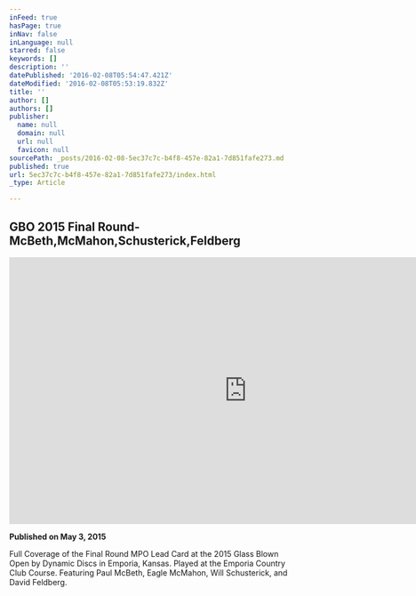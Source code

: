```yaml
---
inFeed: true
hasPage: true
inNav: false
inLanguage: null
starred: false
keywords: []
description: ''
datePublished: '2016-02-08T05:54:47.421Z'
dateModified: '2016-02-08T05:53:19.832Z'
title: ''
author: []
authors: []
publisher:
  name: null
  domain: null
  url: null
  favicon: null
sourcePath: _posts/2016-02-08-5ec37c7c-b4f8-457e-82a1-7d851fafe273.md
published: true
url: 5ec37c7c-b4f8-457e-82a1-7d851fafe273/index.html
_type: Article

---
```

## GBO 2015 Final Round-McBeth,McMahon,Schusterick,Feldberg

<iframe width="854" height="480" src="https://www.youtube.com/embed/BEwMr2S_oI8" frameborder="0" allowfullscreen="" style=""></iframe>

**Published on May 3, 2015**

Full Coverage of the Final Round MPO Lead Card at the 2015 Glass Blown Open by Dynamic Discs in Emporia, Kansas. Played at the Emporia Country Club Course. Featuring Paul McBeth, Eagle McMahon, Will Schusterick, and David Feldberg.